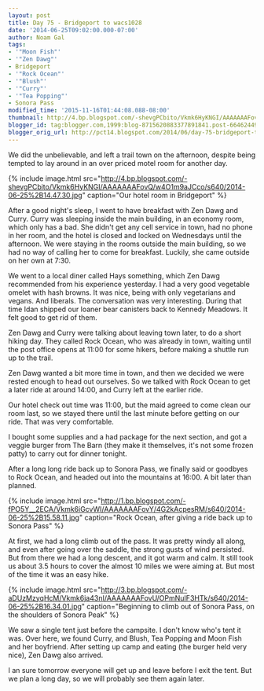```yaml
---
layout: post
title: Day 75 - Bridgeport to wacs1028
date: '2014-06-25T09:02:00.000-07:00'
author: Noam Gal
tags:
- '"Moon Fish"'
- '"Zen Dawg"'
- Bridgeport
- '"Rock Ocean"'
- '"Blush"'
- '"Curry"'
- '"Tea Popping"'
- Sonora Pass
modified_time: '2015-11-16T01:44:08.088-08:00'
thumbnail: http://4.bp.blogspot.com/-shevgPCbito/Vkmk6HyKNGI/AAAAAAAFovQ/w4O1m9aJCco/s72-c/2014-06-25%2B14.47.30.jpg
blogger_id: tag:blogger.com,1999:blog-8715620883377891841.post-6646244996978669501
blogger_orig_url: http://pct14.blogspot.com/2014/06/day-75-bridgeport-to-wacs1028.html
---
```


We did the unbelievable, and left a trail town on the afternoon, despite being tempted to lay around in an over priced motel room for another day.



{% include image.html src="http://4.bp.blogspot.com/-shevgPCbito/Vkmk6HyKNGI/AAAAAAAFovQ/w4O1m9aJCco/s640/2014-06-25%2B14.47.30.jpg" caption="Our hotel room in Bridgeport" %}

After a good night's sleep, I went to have breakfast with Zen Dawg and Curry. Curry was sleeping inside the main building, in an economy room, which only has a bad. She didn't get any cell service in town, had no phone in her room, and the hotel is closed and locked on Wednesdays until the afternoon. We were staying in the rooms outside the main building, so we had no way of calling her to come for breakfast. Luckily, she came outside on her own at 7:30.

We went to a local diner called Hays something, which Zen Dawg recommended from his experience yesterday. I had a very good vegetable omelet with hash browns. It was nice, being with only vegetarians and vegans. And liberals. The conversation was very interesting. During that time Idan shipped our loaner bear canisters back to Kennedy Meadows. It felt good to get rid of them.

Zen Dawg and Curry were talking about leaving town later, to do a short hiking day. They called Rock Ocean, who was already in town, waiting until the post office opens at 11:00 for some hikers, before making a shuttle run up to the trail.

Zen Dawg wanted a bit more time in town, and then we decided we were rested enough to head out ourselves. So we talked with Rock Ocean to get a later ride at around 14:00, and Curry left at the earlier ride.

Our hotel check out time was 11:00, but the maid agreed to come clean our room last, so we stayed there until the last minute before getting on our ride. That was very comfortable.

I bought some supplies and a had package for the next section, and got a veggie burger from The Barn (they make it themselves, it's not some frozen patty) to carry out for dinner tonight.

After a long long ride back up to Sonora Pass, we finally said or goodbyes to Rock Ocean, and headed out into the mountains at 16:00. A bit later than planned.

{% include image.html src="http://1.bp.blogspot.com/-fPO5Y__2ECA/Vkmk6iGcvWI/AAAAAAAFovY/4G2kAcpesRM/s640/2014-06-25%2B15.58.11.jpg" caption="Rock Ocean, after giving a ride back up to Sonora Pass" %}

At first, we had a long climb out of the pass. It was pretty windy all along, and even after going over the saddle, the strong gusts of wind persisted. But from there we had a long descent, and it got warm and calm. It still took us about 3.5 hours to cover the almost 10 miles we were aiming at. But most of the time it was an easy hike.

{% include image.html src="http://3.bp.blogspot.com/-aDUzMzyqHcM/Vkmk6ja43nI/AAAAAAAFovU/OPmNuIF3HTk/s640/2014-06-25%2B16.34.01.jpg" caption="Beginning to climb out of Sonora Pass, on the shoulders of Sonora Peak" %}

We saw a single tent just before the campsite. I don't know who's tent it was. Over here, we found Curry, and Blush, Tea Popping and Moon Fish and her boyfriend. After setting up camp and eating (the burger held very nice), Zen Dawg also arrived.

I an sure tomorrow everyone will get up and leave before I exit the tent. But we plan a long day, so we will probably see them again later.